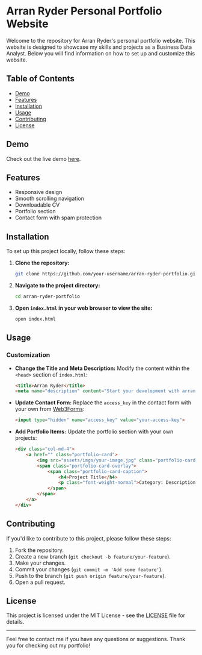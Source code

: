 # Arran Ryder Personal Portfolio Website

Welcome to the repository for Arran Ryder's personal portfolio website. This website is designed to showcase my skills and projects as a Business Data Analyst. Below you will find information on how to set up and customize this website.

## Table of Contents

- [Demo](#demo)
- [Features](#features)
- [Installation](#installation)
- [Usage](#usage)
- [Contributing](#contributing)
- [License](#license)

## Demo

Check out the live demo [here](http://example.com).

## Features

- Responsive design
- Smooth scrolling navigation
- Downloadable CV
- Portfolio section
- Contact form with spam protection

## Installation

To set up this project locally, follow these steps:

1. **Clone the repository:**
    ```bash
    git clone https://github.com/your-username/arran-ryder-portfolio.git
    ```
2. **Navigate to the project directory:**
    ```bash
    cd arran-ryder-portfolio
    ```
3. **Open `index.html` in your web browser to view the site:**
    ```bash
    open index.html
    ```

## Usage

### Customization

- **Change the Title and Meta Description:**
    Modify the content within the `<head>` section of `index.html`:
    ```html
    <title>Arran Ryder</title>
    <meta name="description" content="Start your development with arranryder landing page.">
    ```

- **Update Contact Form:**
    Replace the `access_key` in the contact form with your own from [Web3Forms](https://web3forms.com/):
    ```html
    <input type="hidden" name="access_key" value="your-access-key">
    ```

- **Add Portfolio Items:**
    Update the portfolio section with your own projects:
    ```html
    <div class="col-md-4">
        <a href="" class="portfolio-card">
            <img src="assets/imgs/your-image.jpg" class="portfolio-card-img" alt="Project Title">
            <span class="portfolio-card-overlay">
                <span class="portfolio-card-caption">
                    <h4>Project Title</h4>
                    <p class="font-weight-normal">Category: Description</p>
                </span>
            </span>
        </a>
    </div>
    ```

## Contributing

If you'd like to contribute to this project, please follow these steps:

1. Fork the repository.
2. Create a new branch (`git checkout -b feature/your-feature`).
3. Make your changes.
4. Commit your changes (`git commit -m 'Add some feature'`).
5. Push to the branch (`git push origin feature/your-feature`).
6. Open a pull request.

## License

This project is licensed under the MIT License - see the [LICENSE](LICENSE) file for details.

---

Feel free to contact me if you have any questions or suggestions. Thank you for checking out my portfolio!
